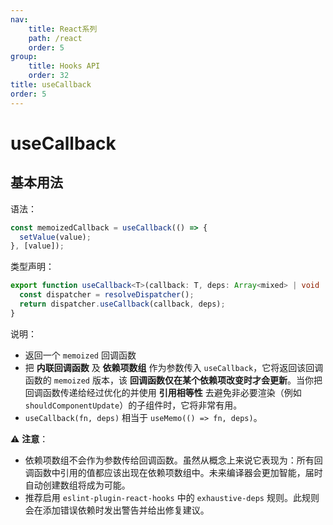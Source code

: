 ```yaml
---
nav:
    title: React系列
    path: /react
    order: 5
group:
    title: Hooks API
    order: 32
title: useCallback
order: 5
---
```


# useCallback

## 基本用法

语法：

```js
const memoizedCallback = useCallback(() => {
  setValue(value);
}, [value]);
```

类型声明：

```ts
export function useCallback<T>(callback: T, deps: Array<mixed> | void | null): T {
  const dispatcher = resolveDispatcher();
  return dispatcher.useCallback(callback, deps);
}
```

说明：

- 返回一个 `memoized` 回调函数
- 把 **内联回调函数** 及 **依赖项数组** 作为参数传入 `useCallback`，它将返回该回调函数的 `memoized` 版本，该 **回调函数仅在某个依赖项改变时才会更新**。当你把回调函数传递给经过优化的并使用 **引用相等性** 去避免非必要渲染（例如 `shouldComponentUpdate`）的子组件时，它将非常有用。
- `useCallback(fn, deps)` 相当于 `useMemo(() => fn, deps)`。



⚠️ **注意**：

- 依赖项数组不会作为参数传给回调函数。虽然从概念上来说它表现为：所有回调函数中引用的值都应该出现在依赖项数组中。未来编译器会更加智能，届时自动创建数组将成为可能。
- 推荐启用 `eslint-plugin-react-hooks` 中的 `exhaustive-deps` 规则。此规则会在添加错误依赖时发出警告并给出修复建议。
